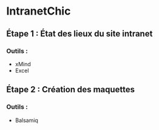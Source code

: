 # IntranetChic

## Étape 1 : État des lieux du site intranet

### Outils :
- xMind
- Excel

## Étape 2 : Création des maquettes

### Outils : 
- Balsamiq 
